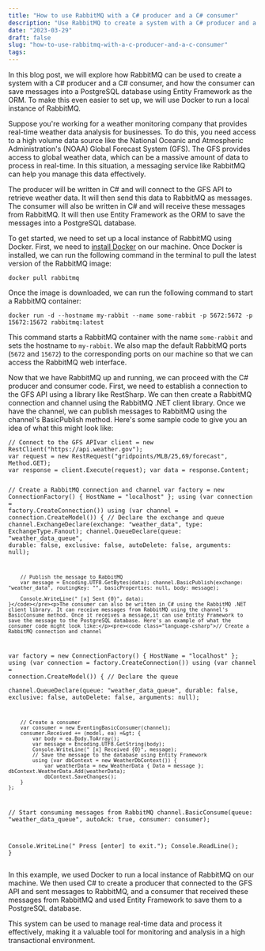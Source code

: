 ```yaml
---
title: "How to use RabbitMQ with a C# producer and a C# consumer"
description: "Use RabbitMQ to create a system with a C# producer and a C# consumer to save messages into a PostgreSQL database using Entity Framework Core."
date: "2023-03-29"
draft: false
slug: "how-to-use-rabbitmq-with-a-c-producer-and-a-c-consumer"
tags:
---
```


<p>In this blog post, we will explore how RabbitMQ can be used to create a system with a C# producer and a C# consumer, and how the consumer can save messages into a PostgreSQL database using Entity Framework as the ORM. To make this even easier to set up, we will use Docker to run a local instance of RabbitMQ.</p><p>Suppose you're working for a weather monitoring company that provides real-time weather data analysis for businesses. To do this, you need access to a high volume data source like the National Oceanic and Atmospheric Administration's (NOAA) Global Forecast System (GFS). The GFS provides access to global weather data, which can be a massive amount of data to process in real-time. In this situation, a messaging service like RabbitMQ can help you manage this data effectively.</p><p>The producer will be written in C# and will connect to the GFS API to retrieve weather data. It will then send this data to RabbitMQ as messages. The consumer will also be written in C# and will receive these messages from RabbitMQ. It will then use Entity Framework as the ORM to save the messages into a PostgreSQL database.</p><p>To get started, we need to set up a local instance of RabbitMQ using Docker. First, we need to <a href="https://www.docker.com/get-started/">install Docker</a> on our machine. Once Docker is installed, we can run the following command in the terminal to pull the latest version of the RabbitMQ image:</p><p><code>docker pull rabbitmq</code></p><p>Once the image is downloaded, we can run the following command to start a RabbitMQ container:</p><p><code>docker run -d --hostname my-rabbit --name some-rabbit -p 5672:5672 -p 15672:15672 rabbitmq:latest</code></p><p>This command starts a RabbitMQ container with the name <code>some-rabbit</code> and sets the hostname to <code>my-rabbit</code>. We also map the default RabbitMQ ports (<code>5672</code> and <code>15672</code>) to the corresponding ports on our machine so that we can access the RabbitMQ web interface.</p><p>Now that we have RabbitMQ up and running, we can proceed with the C# producer and consumer code. First, we need to establish a connection to the GFS API using a library like RestSharp. We can then create a RabbitMQ connection and channel using the RabbitMQ .NET client library. Once we have the channel, we can publish messages to RabbitMQ using the channel's BasicPublish method. Here's some sample code to give you an idea of what this might look like:</p><pre><code class="language-csharp">// Connect to the GFS APIvar client = new RestClient("https://api.weather.gov"); 
var request = new RestRequest("gridpoints/MLB/25,69/forecast", Method.GET); 
var response = client.Execute(request); var data = response.Content;

// Create a RabbitMQ connection and channel
var factory = new ConnectionFactory() { HostName = "localhost" };
using (var connection = factory.CreateConnection())
using (var channel = connection.CreateModel()) {
// Declare the exchange and queue channel.ExchangeDeclare(exchange: "weather_data", type: ExchangeType.Fanout);
channel.QueueDeclare(queue: "weather_data_queue", durable: false, exclusive: false, autoDelete: false, arguments: null);

        // Publish the message to RabbitMQ
        var message = Encoding.UTF8.GetBytes(data); channel.BasicPublish(exchange: "weather_data", routingKey: "", basicProperties: null, body: message);

        Console.WriteLine(" [x] Sent {0}", data);
    }</code></pre><p>The consumer can also be written in C# using the RabbitMQ .NET client library. It can receive messages from RabbitMQ using the channel's BasicConsume method. Once it receives a message,it can use Entity Framework to save the message to the PostgreSQL database. Here's an example of what the consumer code might look like:</p><pre><code class="language-csharp">// Create a RabbitMQ connection and channel

var factory = new ConnectionFactory() { HostName = "localhost" };
using (var connection = factory.CreateConnection())
using (var channel = connection.CreateModel()) {
// Declare the queue  
 channel.QueueDeclare(queue: "weather_data_queue", durable: false, exclusive: false, autoDelete: false, arguments: null);

        // Create a consumer
        var consumer = new EventingBasicConsumer(channel);
        consumer.Received += (model, ea) =&gt; {
            var body = ea.Body.ToArray();
            var message = Encoding.UTF8.GetString(body);
            Console.WriteLine(" [x] Received {0}", message);
            // Save the message to the database using Entity Framework
            using (var dbContext = new WeatherDbContext()) {
                var weatherData = new WeatherData { Data = message }; dbContext.WeatherData.Add(weatherData);
                dbContext.SaveChanges();
    	}
    };

// Start consuming messages from RabbitMQ channel.BasicConsume(queue: "weather_data_queue", autoAck: true, consumer: consumer);

Console.WriteLine(" Press [enter] to exit.");
Console.ReadLine(); }</code></pre><p>In this example, we used Docker to run a local instance of RabbitMQ on our machine. We then used C# to create a producer that connected to the GFS API and sent messages to RabbitMQ, and a consumer that received these messages from RabbitMQ and used Entity Framework to save them to a PostgreSQL database. </p><p>This system can be used to manage real-time data and process it effectively, making it a valuable tool for monitoring and analysis in a high transactional environment.</p>
